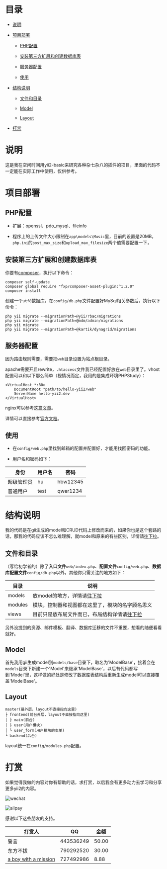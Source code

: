 # 目录

* [说明](#说明)

* [项目部署](#项目部署)

    * [PHP配置](#php配置)

    * [安装第三方扩展和创建数据库表](#安装第三方扩展和创建数据库表)

    * [服务器配置](#服务器配置)

    * [使用](#使用)

* [结构说明](#结构说明)

    * [文件和目录](#文件和目录)

    * [Model](#model)

    * [Layout](#layout)

* [打赏](#打赏)

# 说明

这是我在空闲时间用yii2-basic来研究各种杂七杂八的插件的项目，里面的代码不一定能在实际工作中使用，仅供参考。

# 项目部署

## PHP配置

* 扩展：openssl、pdo_mysql、fileinfo

* 程序上的上传文件大小限制在`app\models\Music`里，目前的设置是20MB，`php.ini`的`post_max_size`和`upload_max_filesize`两个值需要配置一下，

## 安装第三方扩展和创建数据库表

你要有[composer](http://docs.phpcomposer.com/)，执行以下命令：

```
composer self-update
composer global require "fxp/composer-asset-plugin:^1.2.0"
composer install
```

创建一个`utf8`数据库，在`config/db.php`文件配置好MySql相关参数后，执行以下命令：

```
php yii migrate --migrationPath=@yii/rbac/migrations
php yii migrate --migrationPath=@mdm/admin/migrations
php yii migrate
php yii migrate --migrationPath=@kartik/dynagrid/migrations
```

## 服务器配置

因为路由规则需要，需要把`web`目录设置为站点根目录。

apache需要开启rewrite，`.htaccess`文件我已经配置好放在`web`目录里了。vhost配置可以和以下那么简单（视情况而定，我用的是集成环境PHPStudy）：

```
<VirtualHost *:80>
    DocumentRoot "path/to/hello-yii2/web"
    ServerName hello-yii2.dev
</VirtualHost>
```

nginx可以参考[这篇文章](http://www.getyii.com/topic/31)。

详情可以直接参考[官方文档](http://www.yiiframework.com/doc-2.0/guide-start-installation.html#configuring-web-servers)。

## 使用

* 在`config/web.php`里找到邮箱的配置并配置好，才能用找回密码的功能。

* 用户名和密码如下：

身份 | 用户名 | 密码
---|---|---
超级管理员 | hu | hbw12345
普通用户 | test | qwer1234

# 结构说明

我的代码是在gii生成的model和CRUD代码上修改而来的，如果你也是这个套路的话，那我的代码应该不怎么难理解，就model和原来的有些区别，详情请[往下拉](#model)。

## 文件和目录

（写给初学者的）除了**入口文件**`web/index.php`、**配置文件**`config/web.php`、**数据库配置文件**`config/db.php`以外，其他你只需关注的地方如下：

目录 | 说明
---|---
models | 放model的地方，详情请[往下拉](#model)
modules | 模块，控制器和视图都在这里了，模块的名字顾名思义
views | 目前只是放布局文件而已，布局结构详情请[往下拉](#layout)

另外没提到的资源、邮件模板、翻译、数据库迁移的文件不重要，想看的随便看看就好。

## Model

首先我用gii生成model到`models/base`目录下，取名为'ModelBase'，接着会在`models`目录下新建一个'Model'来继承'ModelBase'，以后有代码都写到'Model'里，这样做的好处是修改了数据库表结构后重新生成model可以直接覆盖'ModelBase'。

## Layout

```
master(最外层，layout不直接指向这里)
├ frontend(前台外层，layout不直接指向这里)
│ ├ main(前台)
│ ├ user(用户模块)
│ └ user_form(用户模块的表单)
└ backend(后台)
```

layout统一在`config/modules.php`配置。

# 打赏

如果觉得我做的内容对你有帮助的话，求打赏，以后我会有更多动力去学习和分享更多yii2的内容。

![wechat](https://raw.githubusercontent.com/hubeiwei/hello-yii2/master/web/wechat_pay.png "微信")

![alipay](https://raw.githubusercontent.com/hubeiwei/hello-yii2/master/web/ali_pay.jpg "支付宝")

感谢以下这些朋友的支持。

打赏人 | QQ | 金额
---|---|---
誓言 | 443536249 | 50.00
东方不拔 | 790292520 | 30.00
[a boy with a mission](https://github.com/xiaocai314) | 727492986 | 8.88
